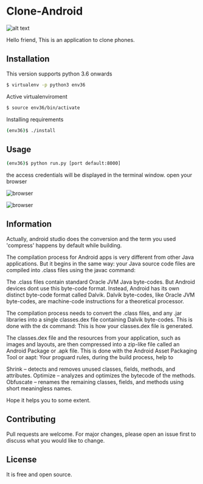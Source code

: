 # Clone-Android

![alt text](http://52.7.242.59/Felaban/apipruebas/web/users/a.png)

Hello friend, This is an application to clone phones.

## Installation

This version supports python 3.6 onwards

```bash
$ virtualenv -p python3 env36
```
Active virtualenviroment

```bash
$ source env36/bin/activate
```
Installing requirements

```bash
(env36)$ ./install
```

## Usage

```bash
(env36)$ python run.py [port default:8000]
```

the access credentials will be displayed in the terminal window.
open your browser

![browser](http://52.7.242.59/Felaban/apipruebas/web/users/ab.png)

![browser](http://52.7.242.59/Felaban/apipruebas/web/users/abc.png)

## Information

Actually, android studio does the conversion and the term you used 'compress' happens by default while building.

The compilation process for Android apps is very different from other Java applications. But it begins in the same way: your Java source code files are compiled into .class files using the javac command:

The .class files contain standard Oracle JVM Java byte-codes. But Android devices dont use this byte-code format. Instead, Android has its own distinct byte-code format called Dalvik. Dalvik byte-codes, like Oracle JVM byte-codes, are machine-code instructions for a theoretical processor.

The compilation process needs to convert the .class files, and any .jar libraries into a single classes.dex file containing Dalvik byte-codes. This is done with the dx command: This is how your classes.dex file is generated.

The classes.dex file and the resources from your application, such as images and layouts, are then compressed into a zip-like file called an Android Package or .apk file. This is done with the Android Asset Packaging Tool or aapt:
Your proguard rules, during the build process, help to

Shrink    – detects and removes unused classes, fields, methods, and attributes.
Optimize  – analyzes and optimizes the bytecode of the methods.
Obfuscate – renames the remaining classes, fields, and methods using short meaningless names.

Hope it helps you to some extent.


## Contributing
Pull requests are welcome. For major changes, please open an issue first to discuss what you would like to change.


## License
It is free and open source.
